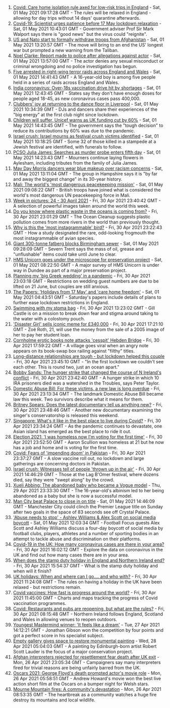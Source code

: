 1. [Covid: Care home isolation rule axed for low-risk trips in England](https://www.bbc.co.uk/news/uk-56951974) - Sat, 01 May 2021 09:17:28 GMT - The rules will be relaxed in England - allowing for day trips without 14 days' quarantine afterwards.
2. [Covid-19: Scientist urges patience before 17 May lockdown relaxation](https://www.bbc.co.uk/news/uk-56955105) - Sat, 01 May 2021 10:43:01 GMT - Government adviser Prof Sir Mark Walport says there is "good news" but the virus could "reignite".
3. [US and Nato start to formally withdraw troops from Afghanistan](https://www.bbc.co.uk/news/world-us-canada-56955702) - Sat, 01 May 2021 13:20:57 GMT - The move will bring to an end the US' longest war but prompted a new warning from the Taliban.
4. [Noel Clarke: Report made to police after allegations against actor](https://www.bbc.co.uk/news/entertainment-arts-56956429) - Sat, 01 May 2021 13:57:00 GMT - The actor denies any sexual misconduct or criminal wrongdoing and no police investigation has begun.
5. [Five arrested in right-wing terror raids across England and Wales](https://www.bbc.co.uk/news/uk-england-leeds-56955711) - Sat, 01 May 2021 14:41:43 GMT - A 16-year-old boy is among five people held in a series of raids across England and Wales.
6. [India coronavirus: Over-18s vaccination drive hit by shortages](https://www.bbc.co.uk/news/world-asia-india-56345591) - Sat, 01 May 2021 12:43:45 GMT - States say they don't have enough doses for people aged 18-45, as new coronavirus cases pass 400,000.
7. [Clubbers' joy at returning to the dance floor in Liverpool](https://www.bbc.co.uk/news/uk-england-merseyside-56956244) - Sat, 01 May 2021 10:34:39 GMT - DJs and dancers share their experiences of the "big energy" at the first club night since lockdown.
8. [Children will suffer, Unicef warns as UK funding cut by 60%](https://www.bbc.co.uk/news/uk-56957577) - Sat, 01 May 2021 14:43:45 GMT - The government says the "tough decision" to reduce its contributions by 60% was due to the pandemic.
9. [Israel crush: Israel mourns as festival crush victims identified](https://www.bbc.co.uk/news/world-middle-east-56955396) - Sat, 01 May 2021 10:18:25 GMT - Some 32 of those killed in a stampede at a Jewish festival are identified, with funerals to follow.
10. [PCSO Julia James: Searches as murder probe enters fifth day](https://www.bbc.co.uk/news/uk-england-kent-56955923) - Sat, 01 May 2021 14:23:43 GMT - Mourners continue laying flowers in Aylesham, including tributes from the family of Julia James.
11. [May Day Morris dancers wear blue makeup over racism concerns](https://www.bbc.co.uk/news/uk-england-hampshire-56956071) - Sat, 01 May 2021 13:11:04 GMT - The group in Hampshire says it is "by far and away the biggest change" in its 30-year history.
12. [Mali: The world's 'most dangerous peacekeeping mission'](https://www.bbc.co.uk/news/world-africa-56949408) - Sat, 01 May 2021 09:08:22 GMT - British troops have joined what is considered the world's most dangerous UN peacekeeping force in Mali.
13. [Week in pictures: 24 - 30 April 2021](https://www.bbc.co.uk/news/in-pictures-56931344) - Fri, 30 Apr 2021 23:40:42 GMT - A selection of powerful images taken around the world this week.
14. [Do you know where plastic waste in the oceans is coming from?](https://www.bbc.co.uk/news/science-environment-56937300) - Fri, 30 Apr 2021 23:01:29 GMT - The Ocean Cleanup suggests plastic pollution comes from more rivers in the world than previously thought.
15. [Why is this the 'most instagrammable' bird?](https://www.bbc.co.uk/news/science-environment-56946165) - Fri, 30 Apr 2021 23:22:43 GMT - How a study designated the rare, odd-looking frogmouth the most instagrammable of avian species.
16. [Giant 300-tonne fatberg blocks Birmingham sewer](https://www.bbc.co.uk/news/uk-england-birmingham-56952152) - Sat, 01 May 2021 09:28:09 GMT - Severn Trent says the mass of oil, grease and "unflushable" items could take until June to clear.
17. [HMS Unicorn goes under the microscope for preservation project](https://www.bbc.co.uk/news/uk-scotland-tayside-central-56818539) - Sat, 01 May 2021 08:22:50 GMT - A major survey of HMS Unicorn is under way in Dundee as part of a major preservation project.
18. [Planning my 'big Greek wedding' in a pandemic](https://www.bbc.co.uk/news/uk-england-london-56913278) - Fri, 30 Apr 2021 23:03:18 GMT - Restrictions on wedding guest numbers are due to be lifted on 21 June, but couples are still anxious.
19. [The Papers: 'Holidays from 17 May' and 'care home freedom'](https://www.bbc.co.uk/news/blogs-the-papers-56952475) - Sat, 01 May 2021 04:43:51 GMT - Saturday's papers include details of plans to further ease lockdown restrictions in England.
20. [Swimming with my stoma bag](https://www.bbc.co.uk/news/uk-56936346) - Fri, 30 Apr 2021 13:23:02 GMT - Gill Castle is on a mission to break down fear and stigma around taking to the water with a colostomy pouch.
21. ['Disaster Girl' sells iconic meme for £340,000](https://www.bbc.co.uk/news/world-us-canada-56948514) - Fri, 30 Apr 2021 17:21:10 GMT - Zoë Roth, 21, will use the money from the sale of a 2005 image of her to pay her student loan.
22. [Cornholme erotic books note attacks 'cesspit' Hebden Bridge](https://www.bbc.co.uk/news/uk-england-leeds-56948184) - Fri, 30 Apr 2021 17:59:22 GMT - A village goes viral when an angry note appears on its book-swap box railing against "filthy" titles.
23. [Long-distance relationships are tough - but lockdown helped this couple](https://www.bbc.co.uk/news/uk-56762942) - Fri, 30 Apr 2021 23:45:10 GMT - "In the first lockdown we couldn't see each other. This is round two, just an ocean apart."
24. [Bobby Sands: The hunger strike that changed the course of N Ireland's conflict](https://www.bbc.co.uk/news/stories-56937259) - Fri, 30 Apr 2021 23:42:40 GMT - A hunger strike in which 10 IRA prisoners died was a watershed in the Troubles, says Peter Taylor.
25. [Domestic Abuse Bill: For these victims, a new law is long overdue](https://www.bbc.co.uk/news/uk-56945169) - Fri, 30 Apr 2021 23:13:34 GMT - The landmark Domestic Abuse Bill became law this week. Two survivors describe what it means for them.
26. [Britney Spears: Does the latest documentary tell us anything new?](https://www.bbc.co.uk/news/entertainment-arts-56801778) - Fri, 30 Apr 2021 23:48:46 GMT - Another new documentary examining the singer's conservatorship is released this weekend.
27. [Singapore: What's it like in the best place to live during Covid?](https://www.bbc.co.uk/news/world-asia-56939261) - Fri, 30 Apr 2021 23:34:24 GMT - As the pandemic continues to devastate, one Asian island has emerged as the best place to ride it out.
28. [Election 2021: 'I was homeless now I'm voting for the first time'](https://www.bbc.co.uk/news/uk-england-tyne-56860231) - Fri, 30 Apr 2021 23:52:50 GMT - Aaron Scullion was homeless at 21 but he now has a job and home and is voting for the first time.
29. [Covid: Fears of 'impending doom' in Pakistan](https://www.bbc.co.uk/news/world-asia-56888541) - Fri, 30 Apr 2021 23:37:27 GMT - A slow vaccine roll out, no lockdown and large gatherings are concerning doctors in Pakistan.
30. [Israel crush: Witnesses tell of people 'thrown up in the air'](https://www.bbc.co.uk/news/world-middle-east-56940704) - Fri, 30 Apr 2021 14:46:29 GMT - Those at the Lag B'Omer festival, where dozens died, say they were "swept along" by the crowd.
31. [Xueli Abbing: The abandoned baby who became a Vogue model](https://www.bbc.co.uk/news/world-asia-china-56464881) - Thu, 29 Apr 2021 23:33:30 GMT - The 16-year-old's albinism led to her being abandoned as a baby but she is now a successful model.
32. [Man City beat Palace to close in on title](https://www.bbc.co.uk/sport/football/56869463) - Sat, 01 May 2021 14:46:09 GMT - Manchester City could clinch the Premier League title on Sunday after two goals in the space of 83 seconds see off Crystal Palace.
33. ['Abuse needs to stop' - Ashley Williams & Alex Scott on social media boycott](https://www.bbc.co.uk/sport/av/football/56956918) - Sat, 01 May 2021 12:03:34 GMT - Football Focus guests Alex Scott and Ashley Williams discuss a four-day boycott of social media by football clubs, players, athletes and a number of sporting bodies in an attempt to tackle abuse and discrimination on their platforms.
34. [Covid-19 in the UK: How many coronavirus cases are there in your area?](https://www.bbc.co.uk/news/uk-51768274) - Fri, 30 Apr 2021 16:02:12 GMT - Explore the data on coronavirus in the UK and find out how many cases there are in your area.
35. [When does the stamp duty holiday in England and Northern Ireland end?](https://www.bbc.co.uk/news/business-53319433) - Fri, 30 Apr 2021 15:54:37 GMT - What is the stamp duty holiday and when will it finish?
36. [UK holidays: When and where can I go.... and who with?](https://www.bbc.co.uk/news/explainers-52646738) - Fri, 30 Apr 2021 11:24:08 GMT - The rules on having a holiday in the UK have been relaxed - but restrictions remain.
37. [Covid vaccines: How fast is progress around the world?](https://www.bbc.co.uk/news/world-56237778) - Fri, 30 Apr 2021 11:45:00 GMT - Charts and maps tracking the progress of Covid vaccination programmes.
38. [Covid: Restaurants and pubs are reopening, but what are the rules?](https://www.bbc.co.uk/news/business-52977388) - Fri, 30 Apr 2021 08:15:48 GMT - Northern Ireland follows England, Scotland and Wales in allowing venues to reopen outdoors.
39. [Youngest Mastermind winner: 'It feels like a dream'](https://www.bbc.co.uk/news/uk-56900431) - Tue, 27 Apr 2021 14:12:21 GMT - Jonathan Gibson won the competition by four points and got a perfect score in his specialist subject.
40. [Empty gallery gives space to restore monumental painting](https://www.bbc.co.uk/news/uk-scotland-56900966) - Wed, 28 Apr 2021 05:04:03 GMT - A painting by Edinburgh-born artist Robert Scott Lauder is the focus of a major conservation project.
41. [Afghan interpreters rejected for resettlement fear death after UK exit](https://www.bbc.co.uk/news/world-asia-56831875) - Mon, 26 Apr 2021 23:05:34 GMT - Campaigners say many interpreters fired for trivial reasons are being unfairly barred from the UK.
42. [Oscars 2021: George Floyd's death prompted actor's movie role](https://www.bbc.co.uk/news/uk-wales-56878743) - Mon, 26 Apr 2021 05:58:51 GMT - Andrew Howard's movie won the best live action short film at the Oscars on a bumper night for Welsh stars.
43. [Mourne Mountain fires: A community's devastation](https://www.bbc.co.uk/news/uk-northern-ireland-56879021) - Mon, 26 Apr 2021 08:53:35 GMT - The heartbreak as a community watches a huge fire destroy its mountains and local wildlife.

